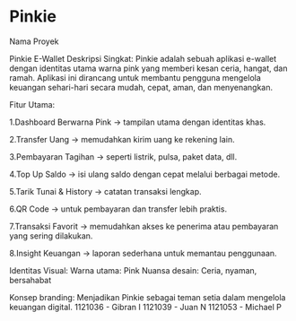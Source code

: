 # Pinkie
Nama Proyek

Pinkie E-Wallet
Deskripsi Singkat:
Pinkie adalah sebuah aplikasi e-wallet dengan identitas utama warna pink yang memberi kesan ceria, hangat, dan ramah. Aplikasi ini dirancang untuk membantu pengguna mengelola keuangan sehari-hari secara mudah, cepat, aman, dan menyenangkan.

Fitur Utama:

1.Dashboard Berwarna Pink → tampilan utama dengan identitas khas.

2.Transfer Uang → memudahkan kirim uang ke rekening lain.

3.Pembayaran Tagihan → seperti listrik, pulsa, paket data, dll.

4.Top Up Saldo → isi ulang saldo dengan cepat melalui berbagai metode.

5.Tarik Tunai & History → catatan transaksi lengkap.

6.QR Code → untuk pembayaran dan transfer lebih praktis.

7.Transaksi Favorit → memudahkan akses ke penerima atau pembayaran yang sering dilakukan.

8.Insight Keuangan → laporan sederhana untuk memantau penggunaan.

Identitas Visual:
Warna utama: Pink
Nuansa desain: Ceria, nyaman, bersahabat

Konsep branding: Menjadikan Pinkie sebagai teman setia dalam mengelola keuangan digital.
1121036 - Gibran I
1121039 - Juan N
1121053 - Michael P
